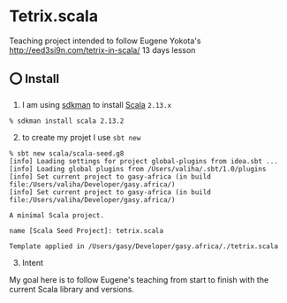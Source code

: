 # Tetrix.scala

Teaching project intended to follow Eugene Yokota's http://eed3si9n.com/tetrix-in-scala/ 13 days lesson

## :o: Install

1. I am using [sdkman](https://sdkman.io/) to install [Scala](https://www.scala-lang.org/) `2.13.x` 

```
% sdkman install scala 2.13.2
```

2. to create my projet I use `sbt new`

```
% sbt new scala/scala-seed.g8
[info] Loading settings for project global-plugins from idea.sbt ...
[info] Loading global plugins from /Users/valiha/.sbt/1.0/plugins
[info] Set current project to gasy-africa (in build file:/Users/valiha/Developer/gasy.africa/)
[info] Set current project to gasy-africa (in build file:/Users/valiha/Developer/gasy.africa/)

A minimal Scala project. 

name [Scala Seed Project]: tetrix.scala

Template applied in /Users/gasy/Developer/gasy.africa/./tetrix.scala
```

3. Intent

My goal here is to follow Eugene's teaching from start to finish with the current Scala library and versions.
